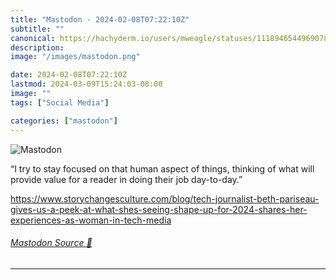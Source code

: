 ```yaml
---
title: "Mastodon - 2024-02-08T07:22:10Z"
subtitle: ""
canonical: https://hachyderm.io/users/mweagle/statuses/111894654496907856
description:
image: "/images/mastodon.png"

date: 2024-02-08T07:22:10Z
lastmod: 2024-03-09T15:24:03-08:00
image: ""
tags: ["Social Media"]

categories: ["mastodon"]
---
```

![Mastodon](/images/mastodon.png)

<p>“I try to stay focused on that human aspect of things, thinking of what will provide value for a reader in doing their job day-to-day.”</p><p><a href="https://www.storychangesculture.com/blog/tech-journalist-beth-pariseau-gives-us-a-peek-at-what-shes-seeing-shape-up-for-2024-shares-her-experiences-as-woman-in-tech-media" target="_blank" rel="nofollow noopener noreferrer" translate="no"><span class="invisible">https://www.</span><span class="ellipsis">storychangesculture.com/blog/t</span><span class="invisible">ech-journalist-beth-pariseau-gives-us-a-peek-at-what-shes-seeing-shape-up-for-2024-shares-her-experiences-as-woman-in-tech-media</span></a></p>


###### [Mastodon Source 🐘](https://hachyderm.io/@mweagle/111894654496907856)

___
